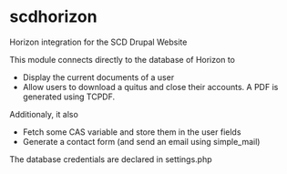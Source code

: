# scdhorizon

Horizon integration for the SCD Drupal Website

This module connects directly to the database of Horizon to

 * Display the current documents of a user
 * Allow users to download a quitus and close their accounts. A PDF is generated using TCPDF.
 
Additionaly, it also

 * Fetch some CAS variable and store them in the user fields
 * Generate a contact form (and send an email using simple_mail)

The database credentials are declared in settings.php
